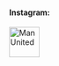 #### Instagram:

<a href ="https://www.instagram.com/p_a_u_l_m/"><img src="img/instagram.png" alt="Man United" style="width: 55px;"></a>

